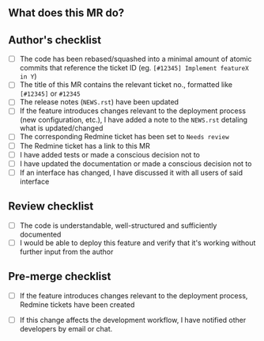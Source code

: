 ## What does this MR do?
<!--
Briefly describe what this MR is about.
Examples:
 Implements feature X
 Fixes bug in Y
-->


## Author's checklist

- [ ] The code has been rebased/squashed into a minimal amount of atomic commits that reference the ticket ID (eg. `[#12345] Implement featureX in Y`)
- [ ] The title of this MR contains the relevant ticket no., formatted like `[#12345]` or `#12345`
- [ ] The release notes (``NEWS.rst``) have been updated
- [ ] If the feature introduces changes relevant to the deployment process (new configuration, etc.), I have added a note to the ``NEWS.rst`` detaling what is updated/changed
- [ ] The corresponding Redmine ticket has been set to `Needs review`
- [ ] The Redmine ticket has a link to this MR
- [ ] I have added tests or made a conscious decision not to
- [ ] I have updated the documentation or made a conscious decision not to
- [ ] If an interface has changed, I have discussed it with all users of said interface

## Review checklist

- [ ] The code is understandable, well-structured and sufficiently documented
- [ ] I would be able to deploy this feature and verify that it's working without further input from the author

## Pre-merge checklist

- [ ] If the feature introduces changes relevant to the deployment process, Redmine tickets have been created
- [ ] If this change affects the development workflow, I have notified other developers by email or chat.

